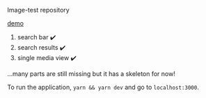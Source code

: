 Image-test repository

[demo](https://imago-test-jongwoo-park.vercel.app/)
1. search bar ✔️
2. search results ✔️
3. single media view ✔️

...many parts are still missing but it has a skeleton for now!

To run the application,
`yarn && yarn dev` and go to `localhost:3000`.